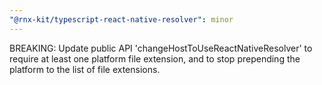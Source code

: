 ```yaml
---
"@rnx-kit/typescript-react-native-resolver": minor
---
```


BREAKING: Update public API 'changeHostToUseReactNativeResolver' to require at
least one platform file extension, and to stop prepending the platform to the
list of file extensions.
